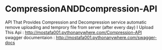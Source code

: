 # CompressionANDDcompression-API
API That Provides Compression and Decompression service
automatic remove uploading and temprory file from server (after every day)
I Upload This Api :      http://mostafa001.pythonanywhere.com/Compression-API
swagger documentaion :   http://mostafa001.pythonanywhere.com/swagger-docs
